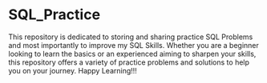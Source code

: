 # SQL_Practice
This repository is dedicated to storing and sharing practice SQL Problems and most importantly to improve my SQL Skills.
Whether you are a beginner looking to learn the basics or an experienced aiming to sharpen your skills, this repository offers a variety of practice problems and solutions to help you on your journey.
Happy Learning!!!
